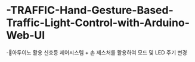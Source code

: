 # -TRAFFIC-Hand-Gesture-Based-Traffic-Light-Control-with-Arduino-Web-UI
-🚦아두이노 활용 신호등 제어시스템 + 손 제스처를 활용하여 모드 및 LED 주기 변경
